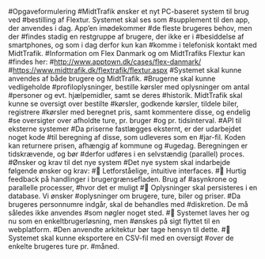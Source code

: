 #Opgaveformulering
#MidtTrafik ønsker et nyt PC-baseret system til brug ved #bestilling af Flextur. Systemet skal ses som
#supplement til den app, der anvendes i dag. App’en imødekommer #de fleste brugeres behov, men der
#findes stadig en restgruppe af brugere, der ikke er i #besiddelse af smartphones, og som i dag derfor kun kan
#komme i telefonisk kontakt med MidtTrafik.
#Information om Flex Danmark og om MidtTrafiks Flextur kan #findes her:
#http://www.apptown.dk/cases/flex-danmark/
#https://www.midttrafik.dk/flextrafik/flextur.aspx
#Systemet skal kunne anvendes af både brugere og MidtTrafik. #Brugerne skal kunne vedligeholde
#profiloplysninger, bestille kørsler med oplysninger om antal #personer og evt. hjælpemidler, samt se deres
#historik. MidtTrafik skal kunne se oversigt over bestilte #kørsler, godkende kørsler, tildele biler, registrere
#kørsler med beregnet pris, samt kommentere disse, og endelig #se oversigter over afholdte ture, pr. bruger
#og pr. tidsinterval.
#API til eksterne systemer
#Da priserne fastlægges eksternt, er der udarbejdet noget kode #til beregning af disse, som udleveres som en
#jar-fil. Koden kan returnere prisen, afhængig af kommune og #ugedag. Beregningen er tidskrævende, og bør
#derfor udføres i en selvstændig (parallel) proces.
#Ønsker og krav til det nye system
#Det nye system skal indarbejde følgende ønsker og krav:
# Letforståelige, intuitive interfaces.
# Hurtig feedback på handlinger i brugergrænsefladen. Brug af #asynkrone og parallelle processer,
#hvor det er muligt
# Oplysninger skal persisteres i en database. Vi ønsker #oplysninger om brugere, ture, biler og priser.
#Da brugeres personnumre indgår, skal de behandles med #diskretion. De må således ikke anvendes
#som nøgler noget sted.
# Systemet laves her og nu som en enkeltbrugerløsning, men #ønskes på sigt flyttet til en webplatform.
#Den anvendte arkitektur bør tage hensyn til dette.
# Systemet skal kunne eksportere en CSV-fil med en oversigt #over de enkelte brugeres ture pr.
#måned.